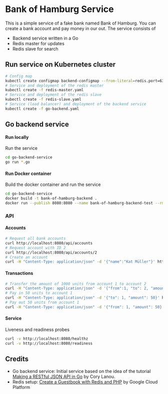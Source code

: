 # Bank of Hamburg Service

This is a simple service of a fake bank named Bank of Hamburg. You can create a bank account and pay money in our out. The service consists of
* Backend service written in a Go
* Redis master for updates
* Redis slave for search

## Run service on Kubernetes cluster

```bash
# Config map
kubectl create configmap backend-configmap --from-literal=redis.port=6379
# Service and deployment of the redis master
kubectl create -f redis-master.yaml
# Service and deployment of the redis slave
kubectl create -f redis-slave.yaml
# Service (load balancer) and deployment of the backend service
kubectl create -f go-backend.yaml
```

## Go backend service

#### Run locally

Run the service
```bash
cd go-backend-service
go run *.go
```

#### Run Docker container

Build the docker container and run the service
```bash
cd go-backend-service
docker build -t bank-of-hamburg-backend .
docker run --publish 8080:8080 --name bank-of-hamburg-backend-test --rm bank-of-hamburg-backend
```

### API

#### Accounts

```bash
# Request all bank accounts
curl http://localhost:8080/api/accounts
# Request account with ID 2
curl http://localhost:8080/api/accounts/2
# Create an account
curl -H "Content-Type: application/json" -d '{"name":"Kat Müller"}' http://localhost:8080/api/accounts
```

#### Transactions

```bash
# Transfer the amount of 1000 units from account 1 to account 2
curl -H "Content-Type: application/json" -d '{"from":1, "to": 2, "amount": 1000}' http://localhost:8080/api/transactions
# Pay in 50 units to account 1
curl -H "Content-Type: application/json" -d '{"to": 1, "amount": 50}' http://localhost:8080/api/transactions
# Pay out 50 units from account 1
curl -H "Content-Type: application/json" -d '{"from": 1, "amount": 50}' http://localhost:8080/api/transactions
```

#### Service

Liveness and readiness probes
```bash
curl -v http://localhost:8080/healthz
curl -v http://localhost:8080/readiness
```

## Credits

* Go backend service: Initial service based on the idea of the tutorial [Making a RESTful JSON API in Go](https://thenewstack.io/make-a-restful-json-api-go/) by Cory Lanou.
* Redis setup: [Create a Guestbook with Redis and PHP](https://cloud.google.com/container-engine/docs/tutorials/guestbook) by Google Cloud Platform
